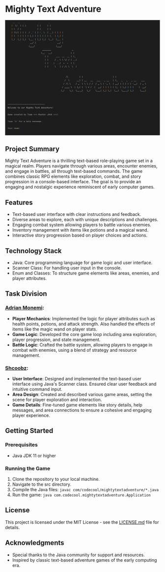 # Mighty Text Adventure

![Mighty Text Adventure Logo](src/main/resources/img/mighty-text-adventure.png)

## Project Summary
Mighty Text Adventure is a thrilling text-based role-playing game set in a magical realm. Players navigate through various areas, encounter enemies, and engage in battles, all through text-based commands. The game combines classic RPG elements like exploration, combat, and story progression in a console-based interface. The goal is to provide an engaging and nostalgic experience reminiscent of early computer games.

## Features
- Text-based user interface with clear instructions and feedback.
- Diverse areas to explore, each with unique descriptions and challenges.
- Engaging combat system allowing players to battle various enemies.
- Inventory management with items like potions and a magical wand.
- Interactive story progression based on player choices and actions.

## Technology Stack
- Java: Core programming language for game logic and user interface.
- Scanner Class: For handling user input in the console.
- Enum and Classes: To structure game elements like areas, enemies, and player attributes.

## Task Division

### [Adrian Monemi](https://github.com/AdrianMonemi):
- **Player Mechanics**: Implemented the logic for player attributes such as health points, potions, and attack strength. Also handled the effects of items like the magic wand on player stats.
- **Game Logic**: Developed the core game loop including area exploration, player progression, and state management.
- **Battle Logic**: Crafted the battle system, allowing players to engage in combat with enemies, using a blend of strategy and resource management.

### [Shcoobz](https://github.com/Shcoobz): 
- **User Interface**: Designed and implemented the text-based user interface using Java's Scanner class. Ensured clear user feedback and intuitive command input.
- **Area Design**: Created and described various game areas, setting the scene for player exploration and interaction.
- **Game Details**: Fine-tuned game elements like story details, help messages, and area connections to ensure a cohesive and engaging player experience.

## Getting Started

### Prerequisites
- Java JDK 11 or higher

### Running the Game
1. Clone the repository to your local machine.
2. Navigate to the src directory.
3. Compile the Java files: `javac com/codecool/mightytextadventure/*.java`
4. Run the game: `java com.codecool.mightytextadventure.Application`

## License
This project is licensed under the MIT License - see the [LICENSE.md](LICENSE.md) file for details.

## Acknowledgments
- Special thanks to the Java community for support and resources.
- Inspired by classic text-based adventure games of the early computing era.
